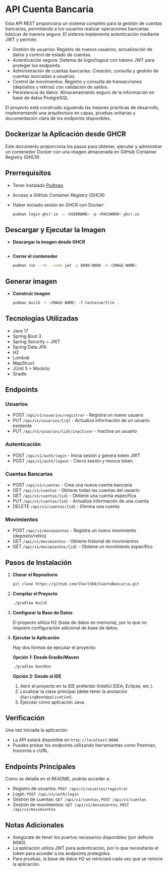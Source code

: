 # API Cuenta Bancaria

Esta API REST proporciona un sistema completo para la gestión de cuentas bancarias, permitiendo a los usuarios realizar operaciones bancarias básicas de manera segura. El sistema implementa autenticación mediante JWT y permite:

- Gestión de usuarios: Registro de nuevos usuarios, actualización de datos y control de estado de cuentas.
- Autenticación segura: Sistema de login/logout con tokens JWT para proteger los endpoints.
- Administración de cuentas bancarias: Creación, consulta y gestión de cuentas asociadas a usuarios.
- Control de movimientos: Registro y consulta de transacciones (depósitos y retiros) con validación de saldos.
- Persistencia de datos: Almacenamiento seguro de la información en base de datos PostgreSQL.

El proyecto está construido siguiendo las mejores prácticas de desarrollo, implementando una arquitectura en capas, pruebas unitarias y documentación clara de los endpoints disponibles.

## Dockerizar la Aplicación desde GHCR

Este documento proporciona los pasos para obtener, ejecutar y administrar un contenedor Docker con una imagen almacenada en GitHub Container Registry (GHCR).

## Prerrequisitos

- Tener instalado [Podman](https://podman.io/)
- Acceso a GitHub Container Registry (GHCR)
- Haber iniciado sesión en GHCR con Docker:

  ```sh
  podman login ghcr.io -u <USERNAME> -p <PASSWORD> ghcr.io 
  ```

## Descargar y Ejecutar la Imagen

- **Descargar la imagen desde GHCR**

    ```sh
    
    ```

- **Correr el contenedor**

    ```sh
    podman run --rm --name jwt -p 8080:8080 -d <IMAGE-NAME>
    ```

## Generar imagen

- **Construir imagen**

    ```sh
    podman build -t <IMAGE-NAME> -f Containerfile . 
    ```

## Tecnologías Utilizadas

- Java 17
- Spring Boot 3
- Spring Security + JWT
- Spring Data JPA
- H2
- Lombok
- MapStruct
- JUnit 5 + Mockito
- Gradle

## Endpoints

### Usuarios

- POST `/api/v1/usuarios/registrar` - Registra un nuevo usuario
- PUT `/api/v1/usuarios/{id}` - Actualiza información de un usuario existente
- PUT `/api/v1/usuarios/{id}/inactivar` - Inactiva un usuario

### Autenticación

- POST `/api/v1/auth/login` - Inicia sesión y genera token JWT
- POST `/api/v1/auth/logout` - Cierra sesión y revoca token

### Cuentas Bancarias

- POST `/api/v1/cuentas` - Crea una nueva cuenta bancaria
- GET `/api/v1/cuentas` - Obtiene todas las cuentas del usuario
- GET `/api/v1/cuentas/{id}` - Obtiene una cuenta específica
- PUT `/api/v1/cuentas/{id}` - Actualiza información de una cuenta
- DELETE `/api/v1/cuentas/{id}` - Elimina una cuenta

### Movimientos

- POST `/api/v1/movimientos` - Registra un nuevo movimiento (depósito/retiro)
- GET `/api/v1/movimientos` - Obtiene historial de movimientos
- GET `/api/v1/movimientos/{id}` - Obtiene un movimiento específico

## Pasos de Instalación

1. **Clonar el Repositorio**

    ```bash
    git clone https://github.com/CharlSK8/CuentaBancaria.git
    ```

2. **Compilar el Proyecto**

    ```bash
    ./gradlew build  
    ```

3. **Configurar la Base de Datos**

    El proyecto utiliza H2 (base de datos en memoria), por lo que no requiere configuración adicional de base de datos.

4. **Ejecutar la Aplicación**

    Hay dos formas de ejecutar el proyecto:

    **Opción 1: Desde Gradle/Maven**

    ```bash
    ./gradlew bootRun
    ```

    **Opción 2: Desde el IDE**

    1. Abrir el proyecto en tu IDE preferido (IntelliJ IDEA, Eclipse, etc.).
    2. Localizar la clase principal (debe tener la anotación `@SpringBootApplication`).
    3. Ejecutar como aplicación Java.

## Verificación

Una vez iniciada la aplicación:

- La API estará disponible en `http://localhost:8080`.
- Puedes probar los endpoints utilizando herramientas como Postman, Insomnia o cURL.

## Endpoints Principales

Como se detalla en el README, podrás acceder a:

- Registro de usuarios: `POST /api/v1/usuarios/registrar`
- Login: `POST /api/v1/auth/login`
- Gestión de cuentas: `GET /api/v1/cuentas`, `POST /api/v1/cuentas`
- Gestión de movimientos: `GET /api/v1/movimientos`, `POST /api/v1/movimientos`

## Notas Adicionales

- Asegúrate de tener los puertos necesarios disponibles (por defecto 8080).
- La aplicación utiliza JWT para autenticación, por lo que necesitarás el token para acceder a los endpoints protegidos.
- Para pruebas, la base de datos H2 se reiniciará cada vez que se reinicie la aplicación.
